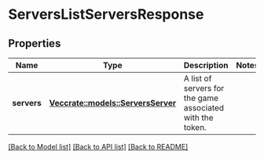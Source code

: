 # ServersListServersResponse

## Properties

Name | Type | Description | Notes
------------ | ------------- | ------------- | -------------
**servers** | [**Vec<crate::models::ServersServer>**](ServersServer.md) | A list of servers for the game associated with the token. | 

[[Back to Model list]](../README.md#documentation-for-models) [[Back to API list]](../README.md#documentation-for-api-endpoints) [[Back to README]](../README.md)


